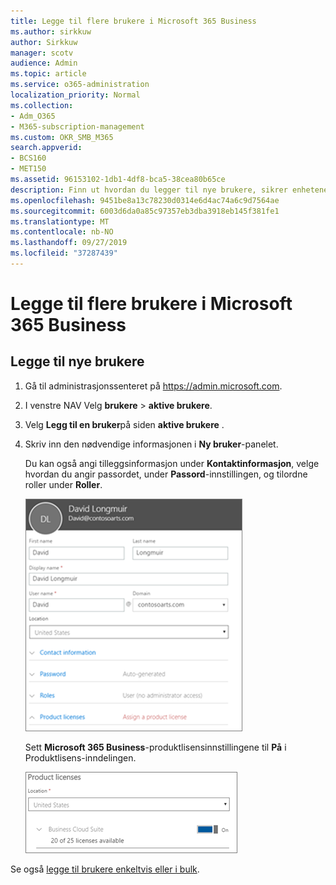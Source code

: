 ```yaml
---
title: Legge til flere brukere i Microsoft 365 Business
ms.author: sirkkuw
author: Sirkkuw
manager: scotv
audience: Admin
ms.topic: article
ms.service: o365-administration
localization_priority: Normal
ms.collection:
- Adm_O365
- M365-subscription-management
ms.custom: OKR_SMB_M365
search.appverid:
- BCS160
- MET150
ms.assetid: 96153102-1db1-4df8-bca5-38cea80b65ce
description: Finn ut hvordan du legger til nye brukere, sikrer enhetene deres og tilordner roller i Microsoft 365 Business.
ms.openlocfilehash: 9451be8a13c78230d0314e6d4ac74a6c9d7564ae
ms.sourcegitcommit: 6003d6da0a85c97357eb3dba3918eb145f381fe1
ms.translationtype: MT
ms.contentlocale: nb-NO
ms.lasthandoff: 09/27/2019
ms.locfileid: "37287439"
---
```

# <a name="add-additional-users-to-microsoft-365-business"></a>Legge til flere brukere i Microsoft 365 Business

## <a name="add-new-users"></a>Legge til nye brukere

1. Gå til administrasjonssenteret på <a href="https://go.microsoft.com/fwlink/p/?linkid=837890" target="_blank">https://admin.microsoft.com</a>. 
2. I venstre NAV Velg **brukere** \> **aktive brukere**.
1. Velg **Legg til en bruker**på siden **aktive brukere** .
 4. Skriv inn den nødvendige informasjonen i **Ny bruker**-panelet. 
  
    Du kan også angi tilleggsinformasjon under **Kontaktinformasjon**, velge hvordan du angir passordet, under **Passord**-innstillingen, og tilordne roller under **Roller**.
      
    ![Enter user information in the New user card](media/f04d39ca-48be-4868-8330-8552a4754c8b.png)
      
    Sett **Microsoft 365 Business**-produktlisensinnstillingene til **På** i Produktlisens-inndelingen.
      
    ![Set the license setting to On position](media/7404f7f7-93bc-44a3-9ffb-4208b5b17402.png)
  
Se også [legge til brukere enkeltvis eller i bulk](https://docs.microsoft.com/office365/admin/add-users/add-users).
  
